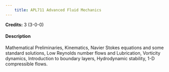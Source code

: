 ```yaml
---
    title: APL711 Advanced Fluid Mechanics
---
```

**Credits:** 3 (3-0-0)



#### Description 
Mathematical Preliminaries, Kinematics, Navier Stokes equations and some standard solutions, Low Reynolds number flows and Lubrication, Vorticity dynamics, Introduction to boundary layers, Hydrodynamic stability, 1-D compressible flows.